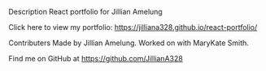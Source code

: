 Description
React portfolio for Jillian Amelung

Click here to view my portfolio: https://jilliana328.github.io/react-portfolio/

Contributers
Made by Jillian Amelung. Worked on with MaryKate Smith.

Find me on GitHub at https://github.com/JillianA328
